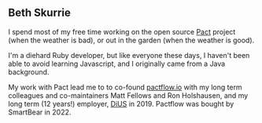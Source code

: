 ## Beth Skurrie

I spend most of my free time working on the open source [Pact](https://pact.io) project (when the weather is bad), or out in the garden (when the weather is good).

I'm a diehard Ruby developer, but like everyone these days, I haven't been able to avoid learning Javascript, and I originally came from a Java background.

My work with Pact lead me to to co-found [pactflow.io](https://pactflow.io) with my long term colleagues and co-maintainers Matt Fellows and Ron Holshausen, and my long term (12 years!) employer, [DiUS](https://dius.com.au) in 2019. Pactflow was bought by SmartBear in 2022.
